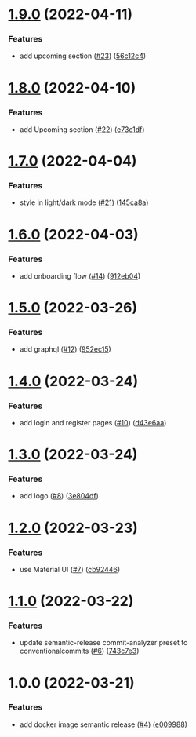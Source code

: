 # [1.9.0](https://github.com/hobroker/tshows-ui/compare/v1.8.0...v1.9.0) (2022-04-11)


### Features

* add upcoming section ([#23](https://github.com/hobroker/tshows-ui/issues/23)) ([56c12c4](https://github.com/hobroker/tshows-ui/commit/56c12c45a6861f1a8669a800efb2ac393829468e))

# [1.8.0](https://github.com/hobroker/tshows-ui/compare/v1.7.0...v1.8.0) (2022-04-10)


### Features

* add Upcoming section ([#22](https://github.com/hobroker/tshows-ui/issues/22)) ([e73c1df](https://github.com/hobroker/tshows-ui/commit/e73c1dff3948987a677811694d741fc9a6464469))

# [1.7.0](https://github.com/hobroker/tshows-ui/compare/v1.6.0...v1.7.0) (2022-04-04)


### Features

* style in light/dark mode ([#21](https://github.com/hobroker/tshows-ui/issues/21)) ([145ca8a](https://github.com/hobroker/tshows-ui/commit/145ca8a29fb6798918d0427288f2c585fea69fb6))

# [1.6.0](https://github.com/hobroker/tshows-ui/compare/v1.5.0...v1.6.0) (2022-04-03)


### Features

* add onboarding flow ([#14](https://github.com/hobroker/tshows-ui/issues/14)) ([912eb04](https://github.com/hobroker/tshows-ui/commit/912eb04e3586a53b4315c880f884d1a4e4a411b3))

# [1.5.0](https://github.com/hobroker/tshows-ui/compare/v1.4.0...v1.5.0) (2022-03-26)


### Features

* add graphql ([#12](https://github.com/hobroker/tshows-ui/issues/12)) ([952ec15](https://github.com/hobroker/tshows-ui/commit/952ec151848a84ef8da0d9127fdff046cf7ed2fb))

# [1.4.0](https://github.com/hobroker/tshows-ui/compare/v1.3.0...v1.4.0) (2022-03-24)


### Features

* add login and register pages ([#10](https://github.com/hobroker/tshows-ui/issues/10)) ([d43e6aa](https://github.com/hobroker/tshows-ui/commit/d43e6aa708569125b96b7b05495ab7601465acd7))

# [1.3.0](https://github.com/hobroker/tshows-ui/compare/v1.2.0...v1.3.0) (2022-03-24)


### Features

* add logo ([#8](https://github.com/hobroker/tshows-ui/issues/8)) ([3e804df](https://github.com/hobroker/tshows-ui/commit/3e804df55d4c885dee3906a8c11766693e5ea7be))

# [1.2.0](https://github.com/hobroker/tshows-ui/compare/v1.1.0...v1.2.0) (2022-03-23)


### Features

* use Material UI ([#7](https://github.com/hobroker/tshows-ui/issues/7)) ([cb92446](https://github.com/hobroker/tshows-ui/commit/cb924469a2d2e754b79341446befe1370f9bfbe5))

# [1.1.0](https://github.com/hobroker/tshows-ui/compare/v1.0.0...v1.1.0) (2022-03-22)


### Features

* update semantic-release commit-analyzer preset to conventionalcommits ([#6](https://github.com/hobroker/tshows-ui/issues/6)) ([743c7e3](https://github.com/hobroker/tshows-ui/commit/743c7e33cf238d83b8af8ea12faac38ab1595710))

# 1.0.0 (2022-03-21)


### Features

* add docker image semantic release ([#4](https://github.com/hobroker/tshows-ui/issues/4)) ([e009988](https://github.com/hobroker/tshows-ui/commit/e009988d681c8456f88fc7ca05976d6d2d613687))
